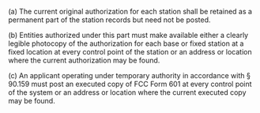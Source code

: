 (a) The current original authorization for each station shall be retained as a permanent part of the station records but need not be posted.

(b) Entities authorized under this part must make available either a clearly legible photocopy of the authorization for each base or fixed station at a fixed location at every control point of the station or an address or location where the current authorization may be found.

(c) An applicant operating under temporary authority in accordance with § 90.159 must post an executed copy of FCC Form 601 at every control point of the system or an address or location where the current executed copy may be found.

